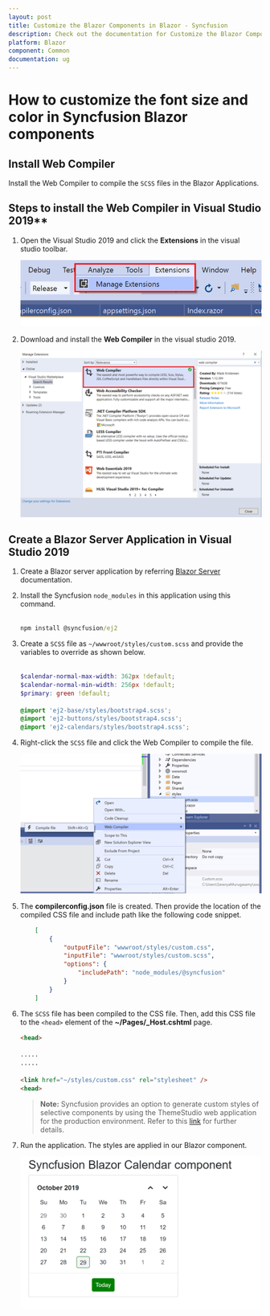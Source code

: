 ```yaml
---
layout: post
title: Customize the Blazor Components in Blazor - Syncfusion
description: Check out the documentation for Customize the Blazor Components in Blazor
platform: Blazor
component: Common
documentation: ug
---
```


# How to customize the font size and color in Syncfusion Blazor components

## Install Web Compiler

Install the Web Compiler to compile the `SCSS` files in the Blazor Applications.

## Steps to install the Web Compiler in Visual Studio 2019**

1. Open the Visual Studio 2019 and click the **Extensions** in the visual studio toolbar.

    ![Extension](../images/extensions.png)

2. Download and install the **Web Compiler** in the visual studio 2019.

    ![WebCompiler](../images/webcompiler.png)

## Create a Blazor Server Application in Visual Studio 2019

1. Create a Blazor server application by referring [Blazor Server](../../getting-started/blazor-server-side-visual-studio-2019/) documentation.

2. Install the Syncfusion `node_modules` in this application using this command.

    ```cmd

    npm install @syncfusion/ej2

    ```

3. Create a `SCSS` file as `~/wwwroot/styles/custom.scss` and provide the variables to override as shown below.

    ``` scss

    $calendar-normal-max-width: 362px !default;
    $calendar-normal-min-width: 256px !default;
    $primary: green !default;

    @import 'ej2-base/styles/bootstrap4.scss';
    @import 'ej2-buttons/styles/bootstrap4.scss';
    @import 'ej2-calendars/styles/bootstrap4.scss';

    ```

4. Right-click the `SCSS` file and click the Web Compiler to compile the file.

    ![compile](../images/compile.png)

5. The **compilerconfig.json** file is created. Then provide the location of the compiled CSS file and include path like the following code snippet.

    ```json
        [
            {
                "outputFile": "wwwroot/styles/custom.css",
                "inputFile": "wwwroot/styles/custom.scss",
                "options": {
                    "includePath": "node_modules/@syncfusion"
                }
            }
        ]
    ```

6. The `SCSS` file has been compiled to the CSS file. Then, add this CSS file to the `<head>` element of the **~/Pages/_Host.cshtml** page.

    ```html
    <head>

    .....
    .....

    <link href="~/styles/custom.css" rel="stylesheet" />
    <head>

    ```

    > **Note:** Syncfusion provides an option to generate custom styles of selective components by using the ThemeStudio web application for the production environment. Refer to this [link](http://ej2.syncfusion.com/themestudio/) for further details.

7. Run the application. The styles are applied in our Blazor component.

    ![sample](../images/sample.png)